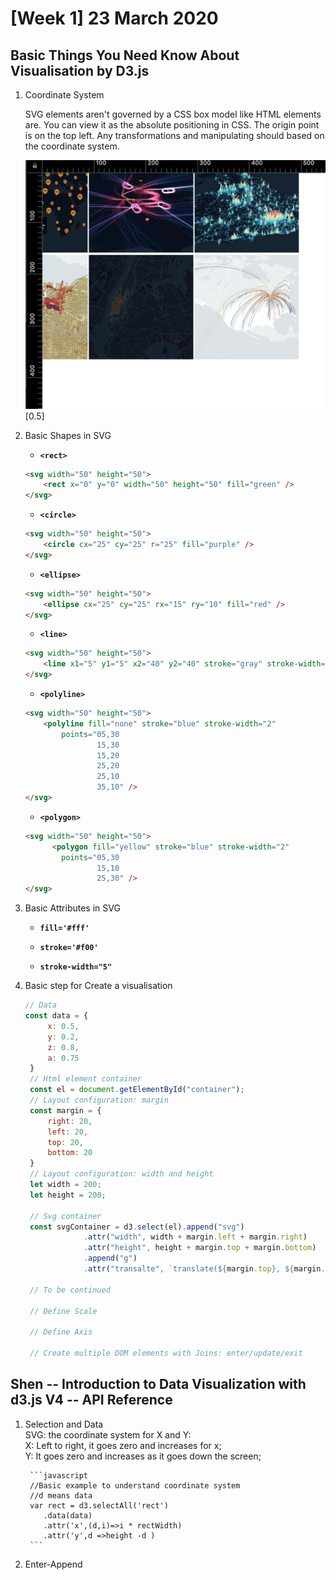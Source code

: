 # [Week 1] 23 March 2020

## Basic Things You Need Know About Visualisation by D3.js

1. Coordinate System
   
   SVG elements aren't governed by a CSS box model like HTML elements are. You can view it as the absolute positioning in CSS. The origin point is on the top left. Any transformations and manipulating should based on the coordinate system.

   ![Coordinate_system](assets/jin/coordinate_system.jpg)[0.5]

2. Basic Shapes in SVG
   
   * __```<rect>```__
  
    ```html
    <svg width="50" height="50">
        <rect x="0" y="0" width="50" height="50" fill="green" />
    </svg>
    ```

   * __```<circle>```__
  
    ```html
    <svg width="50" height="50">
        <circle cx="25" cy="25" r="25" fill="purple" />
    </svg>
    ```

   * __```<ellipse>```__
  
    ```html
    <svg width="50" height="50">
        <ellipse cx="25" cy="25" rx="15" ry="10" fill="red" />
    </svg>
    ```

   * __```<line>```__
  
    ```html
    <svg width="50" height="50">
        <line x1="5" y1="5" x2="40" y2="40" stroke="gray" stroke-width="5"  />
    </svg>
    ```

   * __```<polyline>```__
  
    ```html
    <svg width="50" height="50">
        <polyline fill="none" stroke="blue" stroke-width="2"
            points="05,30
                    15,30
                    15,20
                    25,20
                    25,10
                    35,10" />
    </svg>
    ```

   * __```<polygon>```__
  
    ```html
    <svg width="50" height="50">
          <polygon fill="yellow" stroke="blue" stroke-width="2"
            points="05,30
                    15,10
                    25,30" />
    </svg>
    ```

3. Basic Attributes in SVG

   * __```fill='#fff'```__
  
   * __```stroke='#f00'```__
  
   * __```stroke-width="5"```__

4. Basic step for Create a visualisation

   ```javascript
   // Data
   const data = {
        x: 0.5,
        y: 0.2,
        z: 0.8,
        a: 0.75
    }
    // Html element container
    const el = document.getElementById("container");
    // Layout configuration: margin
    const margin = {
        right: 20,
        left: 20,
        top: 20,
        bottom: 20
    }
    // Layout configuration: width and height
    let width = 200;
    let height = 200;
 
    // Svg container
    const svgContainer = d3.select(el).append("svg")
                .attr("width", width + margin.left + margin.right)
                .attr("height", height + margin.top + margin.bottom)
                .append("g")
                .attr("transalte", `translate(${margin.top}, ${margin.left})`);

    // To be continued

    // Define Scale

    // Define Axis

    // Create multiple DOM elements with Joins: enter/update/exit
   ```

## Shen -- Introduction to Data Visualization with d3.js V4 -- API Reference

1. Selection and Data<br>
   SVG: the coordinate system for X and Y:<br>
    X: Left to right, it goes zero and increases for x;<br>
    Y: It goes zero and increases as it goes down the screen;<br>

        ```javascript
        //Basic example to understand coordinate system
        //d means data
        var rect = d3.selectAll('rect')
           .data(data)
           .attr('x',(d,i)=>i * rectWidth)
           .attr('y',d =>height -d )
        ```

2. Enter-Append
   

